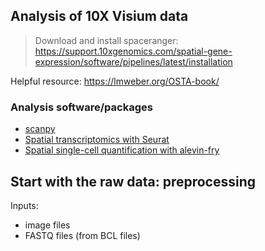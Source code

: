 ## Analysis of 10X Visium data

> Download and install spaceranger: https://support.10xgenomics.com/spatial-gene-expression/software/pipelines/latest/installation

Helpful resource: https://lmweber.org/OSTA-book/

### Analysis software/packages 
* [scanpy](https://scanpy-tutorials.readthedocs.io/en/latest/spatial/basic-analysis.html)
* [Spatial transcriptomics with Seurat](https://yu-tong-wang.github.io/talk/sc_st_data_analysis_R.html)
* [Spatial single-cell quantification with alevin-fry](https://combine-lab.github.io/alevin-fry-tutorials/2021/af-spatial/)

## Start with the raw data: preprocessing

Inputs:

* image files
* FASTQ files (from BCL files)
